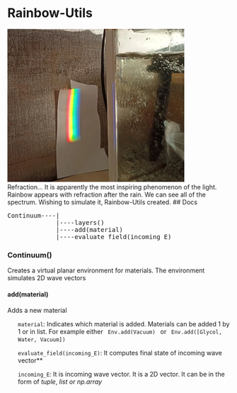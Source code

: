 # Rainbow-Utils
<img src="refraction.png" width="400">
<br>
Refraction... It is apparently the most inspiring phenomenon of the light. Rainbow appears with refraction after the rain. We can see all of the spectrum. Wishing to simulate it, Rainbow-Utils created.
## Docs
<pre>
Continuum----|
             |----layers()
             |----add(material)
             |----evaluate_field(incoming_E)
</pre>
<h3>Continuum()</h3>
   Creates a virtual planar environment for materials. The environment simulates 2D wave vectors 
<h4>add(material)</h4>Adds a new material
 <ul><code>material</code>: Indicates which material is added. Materials can be added 1 by 1 or in list. For example either <code> Env.add(Vacuum) </code> or <code> Env.add([Glycol, Water, Vacuum]) </code></ul>
 <ul><code>evaluate_field(incoming_E)</code>: It computes final state of incoming wave vector**</ul>
 <ul><code>incoming_E</code>: It is incoming wave vector. It is a 2D vector. It can be in the form of <i>tuple</i>, <i>list<i> or <i>np.array<i> </ul>
 
